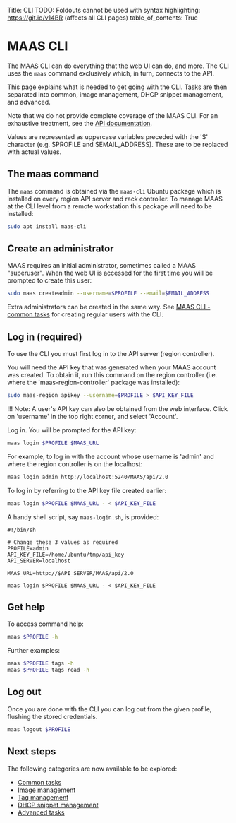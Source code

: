 Title: CLI
TODO:  Foldouts cannot be used with syntax highlighting: https://git.io/v14BR (affects all CLI pages)
table_of_contents: True


# MAAS CLI

The MAAS CLI can do everything that the web UI can do, and more. The CLI uses
the `maas` command exclusively which, in turn, connects to the API.

This page explains what is needed to get going with the CLI. Tasks are then
separated into common, image management, DHCP snippet management, and advanced.

Note that we do not provide complete coverage of the MAAS CLI. For an
exhaustive treatment, see the [API documentation][api].

Values are represented as uppercase variables preceded with the '$' character
(e.g. $PROFILE and $EMAIL_ADDRESS). These are to be replaced with actual
values.


## The maas command

The `maas` command is obtained via the `maas-cli` Ubuntu package which is
installed on every region API server and rack controller. To manage MAAS at the
CLI level from a remote workstation this package will need to be installed:

```bash
sudo apt install maas-cli
```


## Create an administrator

MAAS requires an initial administrator, sometimes called a MAAS "superuser".
When the web UI is accessed for the first time you will be prompted to create
this user:

```bash
sudo maas createadmin --username=$PROFILE --email=$EMAIL_ADDRESS
```

Extra administrators can be created in the same way. See
[MAAS CLI - common tasks][cli-create-regular-user] for creating regular users
with the CLI.


## Log in (required)

To use the CLI you must first log in to the API server (region controller).

You will need the API key that was generated when your MAAS account was
created. To obtain it, run this command on the region controller (i.e. where
the 'maas-region-controller' package was installed):

```bash
sudo maas-region apikey --username=$PROFILE > $API_KEY_FILE
```

!!! Note: 
    A user's API key can also be obtained from the web interface. Click
    on 'username' in the top right corner, and select 'Account'.

Log in. You will be prompted for the API key:

```bash
maas login $PROFILE $MAAS_URL
```

For example, to log in with the account whose username is 'admin' and where
the region controller is on the localhost:

```bash
maas login admin http://localhost:5240/MAAS/api/2.0
```

To log in by referring to the API key file created earlier:

```bash
maas login $PROFILE $MAAS_URL - < $API_KEY_FILE
```

A handy shell script, say `maas-login.sh`, is provided:

```no-highlight
#!/bin/sh

# Change these 3 values as required 
PROFILE=admin
API_KEY_FILE=/home/ubuntu/tmp/api_key
API_SERVER=localhost

MAAS_URL=http://$API_SERVER/MAAS/api/2.0

maas login $PROFILE $MAAS_URL - < $API_KEY_FILE
```


## Get help

To access command help:

```bash
maas $PROFILE -h
```

Further examples:

```bash
maas $PROFILE tags -h
maas $PROFILE tags read -h
```


## Log out

Once you are done with the CLI you can log out from the given profile, flushing
the stored credentials.

```bash
maas logout $PROFILE
```


## Next steps

The following categories are now available to be explored:

- [Common tasks][cli-common]
- [Image management][cli-images]
- [Tag management][cli-tags]
- [DHCP snippet management][cli-snippets]
- [Advanced tasks][cli-advanced]


<!-- LINKS -->

[api]: api.md
[cli-create-regular-user]: manage-cli-common.md#create-a-regular-user
[cli-common]: manage-cli-common.md
[cli-images]: manage-cli-images.md
[cli-tags]: manage-cli-tags.md
[cli-snippets]: manage-cli-dhcp-snippets.md
[cli-advanced]: manage-cli-advanced.md

